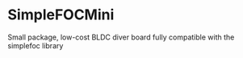 # SimpleFOCMini
Small package, low-cost BLDC diver board fully compatible with the simplefoc library
